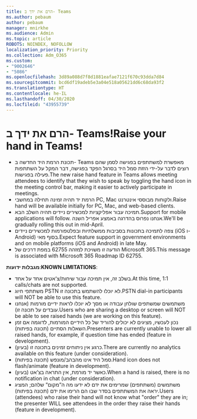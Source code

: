 ```yaml
---
title: הרם את ידך ב- Teams
ms.author: pebaum
author: pebaum
manager: mnirkhe
ms.audience: Admin
ms.topic: article
ROBOTS: NOINDEX, NOFOLLOW
localization_priority: Priority
ms.collection: Adm_O365
ms.custom:
- "9002646"
- "5086"
ms.openlocfilehash: 3d89a088d7f8d1881eafae7121f670c93dda7d84
ms.sourcegitcommit: bcd6df19adeb5e3a04e518a05621dd6c68da93f2
ms.translationtype: HT
ms.contentlocale: he-IL
ms.lasthandoff: 04/30/2020
ms.locfileid: "43955739"
---
```

# <a name="raise-your-hand-in-teams"></a><span data-ttu-id="7e9f3-102">הרם את ידך ב- Teams!</span><span class="sxs-lookup"><span data-stu-id="7e9f3-102">Raise your hand in Teams!</span></span>

- <span data-ttu-id="7e9f3-103">תכונת הרמת היד החדשה ב- Teams מאפשרת למשתתפים בפגישה לסמן שהם רוצים לדבר על-ידי הזזת סמל היד בסרגל הפקד בפגישה, דבר המקל על השתתפות פעילה בפגישות.</span><span class="sxs-lookup"><span data-stu-id="7e9f3-103">The new raise hand feature in Teams allows meeting attendees to identify that they wish to speak by toggling the hand icon in the meeting control bar, making it easier to actively participate in meetings.</span></span>
- <span data-ttu-id="7e9f3-104">הרמת יד תהיה זמינה תחילה במחשבי PC, ‏Mac ולקוחות מבוססי אינטרנט.</span><span class="sxs-lookup"><span data-stu-id="7e9f3-104">Raise hand will be available initially for PC, Mac, and web-based clients.</span></span>
- <span data-ttu-id="7e9f3-105">תמיכה עבור אפליקציות למכשירים ניידים תהיה השלב הבא.</span><span class="sxs-lookup"><span data-stu-id="7e9f3-105">Support for mobile applications will follow.</span></span> <span data-ttu-id="7e9f3-106">אנחנו נפרוס בהדרגה באמצע אפריל השנה.</span><span class="sxs-lookup"><span data-stu-id="7e9f3-106">We'll be gradually rolling this out in mid-April.</span></span>
- <span data-ttu-id="7e9f3-107">צפה לתמיכה בתכונות בסביבות ממשלתיות ובפלטפורמות למכשירים ניידים (iOS ו- Android) בסוף מאי.</span><span class="sxs-lookup"><span data-stu-id="7e9f3-107">Expect feature support in government environments and on mobile platforms (iOS and Android) in late May.</span></span>
- <span data-ttu-id="7e9f3-108">הודעה זו משויכת למזהה 62755 במפת דרכים של Microsoft 365.</span><span class="sxs-lookup"><span data-stu-id="7e9f3-108">This message is associated with Microsoft 365 Roadmap ID 62755.</span></span>

<span data-ttu-id="7e9f3-109">**מגבלות ידועות**:</span><span class="sxs-lookup"><span data-stu-id="7e9f3-109">**KNOWN LIMITATIONS**:</span></span>

- <span data-ttu-id="7e9f3-110">בשלב זה, אין תמיכה עבור שיחות/צ‘אטים אחד על אחד.</span><span class="sxs-lookup"><span data-stu-id="7e9f3-110">At this time, 1:1 calls/chats are not supported.</span></span>
- <span data-ttu-id="7e9f3-111">משתתפי חיוג PSTN לא יוכלו להשתמש בתכונה זו.</span><span class="sxs-lookup"><span data-stu-id="7e9f3-111">PSTN dial-in participants will NOT be able to use this feature.</span></span>
- <span data-ttu-id="7e9f3-112">משתמשים שמשתפים שולחן עבודה או מסך לא יוכלו לראות ידיים מורמות (אנחנו עובדים על תכונה זו).</span><span class="sxs-lookup"><span data-stu-id="7e9f3-112">Users who are sharing a desktop or screen will NOT be able to see raised hands (we are working on this feature).</span></span>
- <span data-ttu-id="7e9f3-113">נכון לעכשיו, מציגים לא יכולים להוריד של כל הידיים המורמות, לדוגמה אם זמן השאלות הסתיים (תכונה בפיתוח).</span><span class="sxs-lookup"><span data-stu-id="7e9f3-113">Presenters are currently unable to lower all raised hands, for example, if question time has ended (feature in development).</span></span>
- <span data-ttu-id="7e9f3-114">כרגע אין ניתוחים זמינים בתכונה זו (בעיון).</span><span class="sxs-lookup"><span data-stu-id="7e9f3-114">There are currently no analytics available on this feature (under consideration).</span></span>
- <span data-ttu-id="7e9f3-115">סמל היד אינו מהבהב/מונפש (תכונה בפיתוח).</span><span class="sxs-lookup"><span data-stu-id="7e9f3-115">Hand icon does not flash/animate (feature in development).</span></span>
- <span data-ttu-id="7e9f3-116">כאשר יד מורמת, אין התראה בצ‘אט (בעיון).</span><span class="sxs-lookup"><span data-stu-id="7e9f3-116">When a hand is raised, there is no notification in chat (under consideration).</span></span>
- <span data-ttu-id="7e9f3-117">משתמשים (משתתפים) שמרימים את ידם לא ידעו מה ה“מקום“ שלהם; המציג יראה את המשתתפים בסדר שבו הם הרימו את ידם (תכונה בפיתוח).</span><span class="sxs-lookup"><span data-stu-id="7e9f3-117">Users (attendees) who raise their hand will not know what "order" they are in; the presenter WILL see attendees in the order they raise their hands (feature in development).</span></span>

